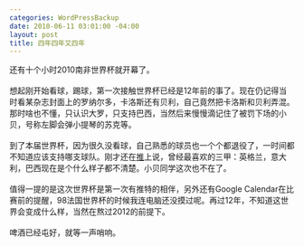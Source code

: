 ```yaml
--- 
categories: WordPressBackup
date: 2010-06-11 03:01:00 -04:00
layout: post
title: 四年四年又四年
---
```

还有十个小时2010南非世界杯就开幕了。<br /><br />想起刚开始看球，踢球，第一次接触世界杯已经是12年前的事了。现在仍记得当时看某杂志封面上的罗纳尔多，卡洛斯还有贝利，自己竟然把卡洛斯和贝利弄混。那时啥也不懂，只认识大罗，只支持巴西，当然后来慢慢滴记住了被罚下场的小贝，号称左脚会弹小提琴的苏克等。<br /><br />到了本届世界杯，因为很久没看球，自己熟悉的球员也一个个都退役了，一时间都不知道应该支持哪支球队。刚才还在<a href="http://twitter.com/ztpala/status/15896834852">推</a>上说，曾经最喜欢的三甲：英格兰，意大利，巴西现在是个什么样子都不清楚。小贝同学这次也不在了。<br /><br />值得一提的是这次世界杯是第一次有推特的相伴，另外还有Google Calendar在比赛前的提醒，98法国世界杯的时候我连电脑还没摸过呢。再过12年，不知道这世界会变成什么样，当然在熬过2012的前提下。<br /><br />啤酒已经屯好，就等一声哨响。
